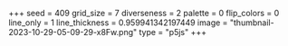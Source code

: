 +++
seed = 409
grid_size = 7
diverseness = 2
palette = 0
flip_colors = 0
line_only = 1
line_thickness = 0.959941342197449
image = "thumbnail-2023-10-29-05-09-29-x8Fw.png"
type = "p5js"
+++

